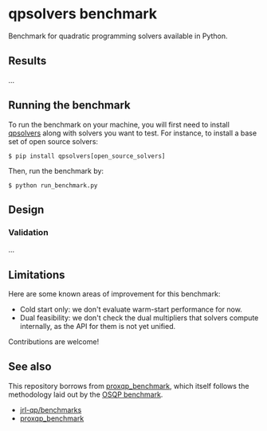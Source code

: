 # qpsolvers benchmark

Benchmark for quadratic programming solvers available in Python.

## Results

...


## Running the benchmark

To run the benchmark on your machine, you will first need to install [qpsolvers](https://github.com/stephane-caron/qpsolvers) along with solvers you want to test. For instance, to install a base set of open source solvers:

```console
$ pip install qpsolvers[open_source_solvers]
```

Then, run the benchmark by:

```console
$ python run_benchmark.py
```

## Design

### Validation

...

## Limitations

Here are some known areas of improvement for this benchmark:

- Cold start only: we don't evaluate warm-start performance for now.
- Dual feasibility: we don't check the dual multipliers that solvers compute internally, as the API for them is not yet unified.

Contributions are welcome!

## See also

This repository borrows from [proxqp\_benchmark](https://github.com/Simple-Robotics/proxqp_benchmark), which itself follows the methodology laid out by the [OSQP benchmark](https://arxiv.org/pdf/1711.08013.pdf).

- [jrl-qp/benchmarks](https://github.com/jrl-umi3218/jrl-qp/tree/master/benchmarks)
- [proxqp\_benchmark](https://github.com/Simple-Robotics/proxqp_benchmark)
